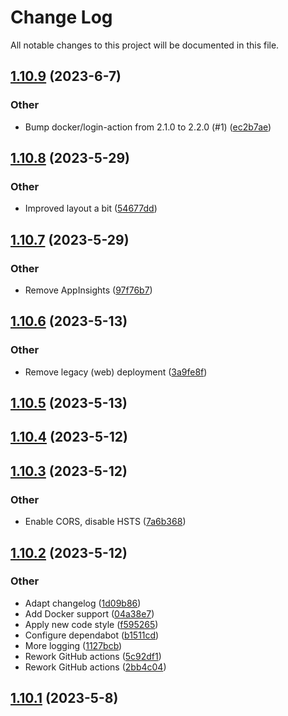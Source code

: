 # Change Log

All notable changes to this project will be documented in this file.

<a name="1.10.9"></a>
## [1.10.9](https://www.github.com/Amarok79/Bar-Web/releases/tag/v1.10.9) (2023-6-7)

### Other

* Bump docker/login-action from 2.1.0 to 2.2.0 (#1) ([ec2b7ae](https://www.github.com/Amarok79/Bar-Web/commit/ec2b7aefa0c3b6f93cb17681f4c31f99c2a3a44c))

<a name="1.10.8"></a>
## [1.10.8](https://www.github.com/Amarok79/Bar-Web/releases/tag/v1.10.8) (2023-5-29)

### Other

* Improved layout a bit ([54677dd](https://www.github.com/Amarok79/Bar-Web/commit/54677ddc7d3a4773df012c2691d52253c2319914))

<a name="1.10.7"></a>
## [1.10.7](https://www.github.com/Amarok79/Bar-Web/releases/tag/v1.10.7) (2023-5-29)

### Other

* Remove AppInsights ([97f76b7](https://www.github.com/Amarok79/Bar-Web/commit/97f76b7783d84b79c1ace31a7cf818b8877a72bd))

<a name="1.10.6"></a>
## [1.10.6](https://www.github.com/Amarok79/Bar-Web/releases/tag/v1.10.6) (2023-5-13)

### Other

* Remove legacy (web) deployment ([3a9fe8f](https://www.github.com/Amarok79/Bar-Web/commit/3a9fe8f3adc415c58c58ce0126c8f893f087de80))

<a name="1.10.5"></a>
## [1.10.5](https://www.github.com/Amarok79/Bar-Web/releases/tag/v1.10.5) (2023-5-13)

<a name="1.10.4"></a>
## [1.10.4](https://www.github.com/Amarok79/Bar-Web/releases/tag/v1.10.4) (2023-5-12)

<a name="1.10.3"></a>
## [1.10.3](https://www.github.com/Amarok79/Bar-Web/releases/tag/v1.10.3) (2023-5-12)

### Other

* Enable CORS, disable HSTS ([7a6b368](https://www.github.com/Amarok79/Bar-Web/commit/7a6b368fe609a43cae4446e6310783cf6a3b64cf))

<a name="1.10.2"></a>
## [1.10.2](https://www.github.com/Amarok79/Bar-Web/releases/tag/v1.10.2) (2023-5-12)

### Other

* Adapt changelog ([1d09b86](https://www.github.com/Amarok79/Bar-Web/commit/1d09b86db857cab63ff74df60baeeb5b29308cf5))
* Add Docker support ([04a38e7](https://www.github.com/Amarok79/Bar-Web/commit/04a38e7c0961b2a646b3ee047c736054ed45fdad))
* Apply new code style ([f595265](https://www.github.com/Amarok79/Bar-Web/commit/f5952654a9db43d5160b09dcb481c9d1d87ebf1a))
* Configure dependabot ([b1511cd](https://www.github.com/Amarok79/Bar-Web/commit/b1511cd89497c001d16bdfcf8a5f207283103dfc))
* More logging ([1127bcb](https://www.github.com/Amarok79/Bar-Web/commit/1127bcb3e3b803aca71d4124951b4e7206eae3a3))
* Rework GitHub actions ([5c92df1](https://www.github.com/Amarok79/Bar-Web/commit/5c92df1c9b134e4e5589d1e8045944aa284fced3))
* Rework GitHub actions ([2bb4c04](https://www.github.com/Amarok79/Bar-Web/commit/2bb4c049170347564169023931d9ae389792772c))

<a name="1.10.1"></a>
## [1.10.1](https://www.github.com/Amarok79/Bar-Web/releases/tag/v1.10.1) (2023-5-8)


